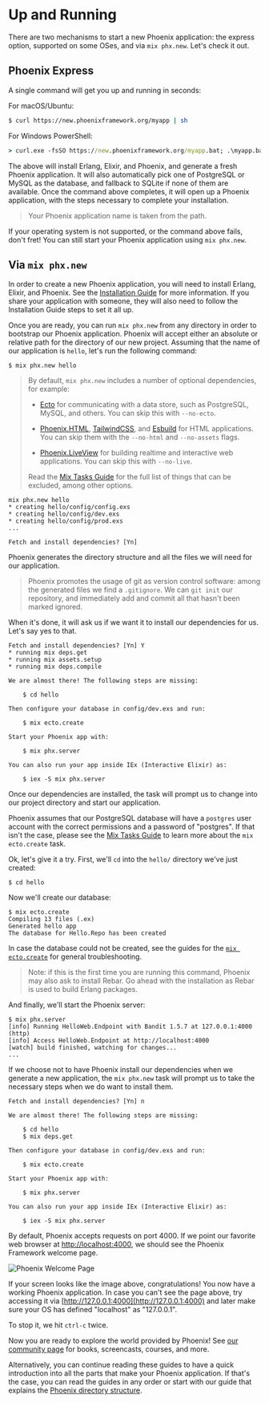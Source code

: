 # Up and Running

There are two mechanisms to start a new Phoenix application: the express option, supported on some OSes, and via `mix phx.new`. Let's check it out.

## Phoenix Express

A single command will get you up and running in seconds:

For macOS/Ubuntu:

```bash
$ curl https://new.phoenixframework.org/myapp | sh
```

For Windows PowerShell:

```cmd
> curl.exe -fsSO https://new.phoenixframework.org/myapp.bat; .\myapp.bat
```

The above will install Erlang, Elixir, and Phoenix, and generate a fresh Phoenix application. It will also automatically pick one of PostgreSQL or MySQL as the database, and fallback to SQLite if none of them are available. Once the command above completes, it will open up a Phoenix application, with the steps necessary to complete your installation.

> Your Phoenix application name is taken from the path.

If your operating system is not supported, or the command above fails, don't fret! You can still start your Phoenix application using `mix phx.new`.

## Via `mix phx.new`

In order to create a new Phoenix application, you will need to install Erlang, Elixir, and Phoenix. See the [Installation Guide](installation.html) for more information. If you share your application with someone, they will also need to follow the Installation Guide steps to set it all up.

Once you are ready, you can run `mix phx.new` from any directory in order to bootstrap our Phoenix application. Phoenix will accept either an absolute or relative path for the directory of our new project. Assuming that the name of our application is `hello`, let's run the following command:

```console
$ mix phx.new hello
```

> By default, `mix phx.new` includes a number of optional dependencies, for example:
>
> - [Ecto](ecto.html) for communicating with a data store, such as PostgreSQL, MySQL, and others. You can skip this with `--no-ecto`.
>
> - [Phoenix.HTML](https://hexdocs.pm/phoenix_html/Phoenix.HTML.html), [TailwindCSS](https://tailwindcss.com), and [Esbuild](https://esbuild.github.io) for HTML applications. You can skip them with the `--no-html` and `--no-assets` flags.
>
> - [Phoenix.LiveView](https://hexdocs.pm/phoenix_live_view/) for building realtime and interactive web applications. You can skip this with `--no-live`.
>
> Read the [Mix Tasks Guide](mix_tasks.html#phoenix-specific-mix-tasks) for the full list of things that can be excluded, among other options.

```console
mix phx.new hello
* creating hello/config/config.exs
* creating hello/config/dev.exs
* creating hello/config/prod.exs
...

Fetch and install dependencies? [Yn]
```

Phoenix generates the directory structure and all the files we will need for our application.

> Phoenix promotes the usage of git as version control software: among the generated files we find a `.gitignore`. We can `git init` our repository, and immediately add and commit all that hasn't been marked ignored.

When it's done, it will ask us if we want it to install our dependencies for us. Let's say yes to that.

```console
Fetch and install dependencies? [Yn] Y
* running mix deps.get
* running mix assets.setup
* running mix deps.compile

We are almost there! The following steps are missing:

    $ cd hello

Then configure your database in config/dev.exs and run:

    $ mix ecto.create

Start your Phoenix app with:

    $ mix phx.server

You can also run your app inside IEx (Interactive Elixir) as:

    $ iex -S mix phx.server
```

Once our dependencies are installed, the task will prompt us to change into our project directory and start our application.

Phoenix assumes that our PostgreSQL database will have a `postgres` user account with the correct permissions and a password of "postgres". If that isn't the case, please see the [Mix Tasks Guide](mix_tasks.html#ecto-specific-mix-tasks) to learn more about the `mix ecto.create` task.

Ok, let's give it a try. First, we'll `cd` into the `hello/` directory we've just created:

```console
$ cd hello
```

Now we'll create our database:

```console
$ mix ecto.create
Compiling 13 files (.ex)
Generated hello app
The database for Hello.Repo has been created
```

In case the database could not be created, see the guides for the [`mix ecto.create`](mix_tasks.html#mix-ecto-create) for general troubleshooting.

> Note: if this is the first time you are running this command, Phoenix may also ask to install Rebar. Go ahead with the installation as Rebar is used to build Erlang packages.

And finally, we'll start the Phoenix server:

```console
$ mix phx.server
[info] Running HelloWeb.Endpoint with Bandit 1.5.7 at 127.0.0.1:4000 (http)
[info] Access HelloWeb.Endpoint at http://localhost:4000
[watch] build finished, watching for changes...
...
```

If we choose not to have Phoenix install our dependencies when we generate a new application, the `mix phx.new` task will prompt us to take the necessary steps when we do want to install them.

```console
Fetch and install dependencies? [Yn] n

We are almost there! The following steps are missing:

    $ cd hello
    $ mix deps.get

Then configure your database in config/dev.exs and run:

    $ mix ecto.create

Start your Phoenix app with:

    $ mix phx.server

You can also run your app inside IEx (Interactive Elixir) as:

    $ iex -S mix phx.server
```

By default, Phoenix accepts requests on port 4000. If we point our favorite web browser at [http://localhost:4000](http://localhost:4000), we should see the Phoenix Framework welcome page.

![Phoenix Welcome Page](assets/images/welcome-to-phoenix.png)

If your screen looks like the image above, congratulations! You now have a working Phoenix application. In case you can't see the page above, try accessing it via [http://127.0.0.1:4000](http://127.0.0.1:4000) and later make sure your OS has defined "localhost" as "127.0.0.1".

To stop it, we hit `ctrl-c` twice.

Now you are ready to explore the world provided by Phoenix! See [our community page](community.html) for books, screencasts, courses, and more.

Alternatively, you can continue reading these guides to have a quick introduction into all the parts that make your Phoenix application. If that's the case, you can read the guides in any order or start with our guide that explains the [Phoenix directory structure](directory_structure.html).
